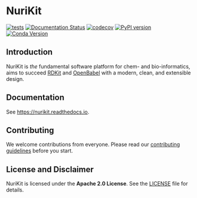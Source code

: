 # NuriKit

[![tests](https://github.com/seoklab/nurikit/actions/workflows/main-test.yaml/badge.svg)](https://github.com/seoklab/nurikit/actions/workflows/main-test.yaml) [![Documentation Status](https://readthedocs.org/projects/nurikit/badge/?version=latest)](https://nurikit.readthedocs.io/latest/?badge=latest) [![codecov](https://codecov.io/gh/seoklab/nurikit/branch/main/graph/badge.svg?token=5X6HJTVA5K)](https://codecov.io/gh/seoklab/nurikit) [![PyPI version](https://badge.fury.io/py/nurikit.svg?github-dont-cache=true)](https://badge.fury.io/py/nurikit) [![Conda Version](https://img.shields.io/conda/vn/conda-forge/nurikit.svg)](https://anaconda.org/conda-forge/nurikit)

## Introduction

NuriKit is *the* fundamental software platform for chem- and bio-informatics,
aims to succeed [RDKit](https://github.com/rdkit/rdkit) and
[OpenBabel](https://github.com/openbabel/openbabel) with a modern, clean,
and extensible design.

## Documentation

See <https://nurikit.readthedocs.io>.

## Contributing

We welcome contributions from everyone. Please read our
[contributing guidelines](CONTRIBUTING.md) before you start.

## License and Disclaimer

NuriKit is licensed under the **Apache 2.0 License**. See the [LICENSE](LICENSE)
file for details.
